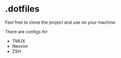 # .dotfiles

Feel free to clone the project and use on your machine.

There are configs for

- TMUX
- Neovim
- ZSH
